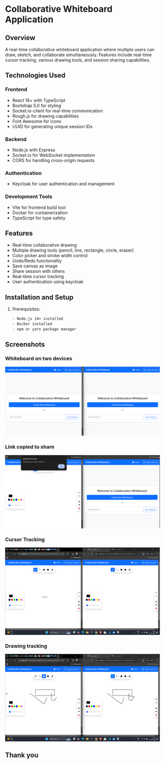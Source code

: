 # Collaborative Whiteboard Application

## Overview

A real-time collaborative whiteboard application where multiple users can draw, sketch, and collaborate simultaneously.
Features include real-time cursor tracking, various drawing tools, and session sharing capabilities.

## Technologies Used

### Frontend

- React 18+ with TypeScript
- Bootstrap 5.0 for styling
- Socket.io-client for real-time communication
- Rough.js for drawing capabilities
- Font Awesome for icons
- UUID for generating unique session IDs

### Backend

- Node.js with Express
- Socket.io for WebSocket implementation
- CORS for handling cross-origin requests

### Authentication

- Keycloak for user authentication and management

### Development Tools

- Vite for frontend build tool
- Docker for containerization
- TypeScript for type safety

## Features

- Real-time collaborative drawing
- Multiple drawing tools (pencil, line, rectangle, circle, eraser)
- Color picker and stroke width control
- Undo/Redo functionality
- Save canvas as image
- Share session with others
- Real-time cursor tracking
- User authentication using keycloak

## Installation and Setup

1. Prerequisites:
   ```bash
   - Node.js 14+ installed
   - Docker installed
   - npm or yarn package manager
   ```

## Screenshots

### Whiteboard on two devices

![First](./images/white1.png)

### Link copied to share

![Second](./images/white2.png)

### Cursor Tracking

![Third](./images/white4.png)

### Drawing tracking

![Fourth](./images/white3.png)

## Thank you
